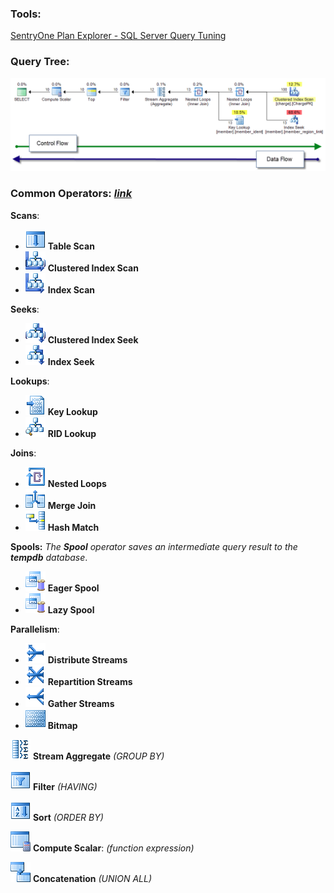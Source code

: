 ### Tools:
[SentryOne Plan Explorer - SQL Server Query Tuning](https://www.sentryone.com/plan-explorer)

### Query Tree:
![alt text](imgs/query-tree.png)

### Common Operators: [*link*](https://docs.microsoft.com/en-us/sql/relational-databases/showplan-logical-and-physical-operators-reference)

**Scans**:
- ![alt text](imgs/table-scan-32x.gif) **Table Scan**
- ![alt text](imgs/clustered-index-scan-32x.gif) **Clustered Index Scan** 
- ![alt text](imgs/nonclustered-index-scan-32x.gif) **Index Scan** 

**Seeks**:
- ![alt text](imgs/clustered-index-seek-32x.gif) **Clustered Index Seek** 
- ![alt text](imgs/index-seek-32x.gif) **Index Seek** 

**Lookups**:
- ![alt text](imgs/bookmark-lookup-32x.gif) **Key Lookup** 
- ![alt text](imgs/rid-nonclust-locate-32x.gif) **RID Lookup** 

**Joins**:
- ![alt text](imgs/nested-loops-32x.gif) **Nested Loops** 
- ![alt text](imgs/merge-join-32x.gif) **Merge Join** 
- ![alt text](imgs/hash-match-32x.gif) **Hash Match** 

**Spools:** *The **Spool** operator saves an intermediate query result to the **tempdb** database*.
- ![alt text](imgs/spool-32x.gif) **Eager Spool**
- ![alt text](imgs/spool-32x.gif) **Lazy Spool**

**Parallelism**:
- ![alt text](imgs/parallelism-distribute-stream.gif) **Distribute Streams**
- ![alt text](imgs/parallelism-repartition-stream.gif) **Repartition Streams**
- ![alt text](imgs/parallelism-32x.gif) **Gather Streams**
- ![alt text](imgs/bitmap-32x.gif) **Bitmap**

![alt text](imgs/stream-aggregate-32x.gif) **Stream Aggregate** *(GROUP BY)*

![alt text](imgs/filter-32x.gif) **Filter** *(HAVING)*

![alt text](imgs/sort-32x.gif) **Sort** *(ORDER BY)*

![alt text](imgs/compute-scalar-32x.gif) **Compute Scalar**: *(function expression)*

![alt text](imgs/concatenation-32x.gif) **Concatenation** *(UNION ALL)*
